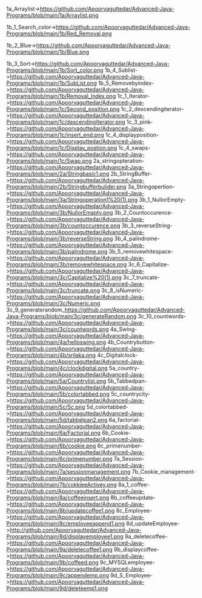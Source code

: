 1a_Arraylist->https://github.com/Apoorvaguttedar/Advanced-Java-Programs/blob/main/1a/Arraylist.png

1b_1_Search_color->https://github.com/Apoorvaguttedar/Advanced-Java-Programs/blob/main/1b/Red_Removal.png

1b_2_Blue->https://github.com/Apoorvaguttedar/Advanced-Java-Programs/blob/main/1b/Blue.png


1b_3_Sort->https://github.com/Apoorvaguttedar/Advanced-Java-Programs/blob/main/1b/Sort_color.png
1b_4_Sublist->https://github.com/Apoorvaguttedar/Advanced-Java-Programs/blob/main/1b/SubList.png
1b_5_Removebyindex->https://github.com/Apoorvaguttedar/Advanced-Java-Programs/blob/main/1b/Removal_Index.png
1c_1_Iterator->https://github.com/Apoorvaguttedar/Advanced-Java-Programs/blob/main/1c/Second_position.png
1c_2_descendingiterator->https://github.com/Apoorvaguttedar/Advanced-Java-Programs/blob/main/1c/descendingIterator.png
1c_3_pink->https://github.com/Apoorvaguttedar/Advanced-Java-Programs/blob/main/1c/insert_end.png
1c_4_displayposition->https://github.com/Apoorvaguttedar/Advanced-Java-Programs/blob/main/1c/Display_postion.png
1c_4_swaps->https://github.com/Apoorvaguttedar/Advanced-Java-Programs/blob/main/1c/Swap.png
2a_stringopteration->https://github.com/Apoorvaguttedar/Advanced-Java-Programs/blob/main/2a/Stringbasic1.png
2b_StringBuffer->https://github.com/Apoorvaguttedar/Advanced-Java-Programs/blob/main/2b/Stringbufferbulider.png
3a_Stringopertion->https://github.com/Apoorvaguttedar/Advanced-Java-Programs/blob/main/3a/Stringoperation1%20(1).png
3b_1_NullorEmpty->https://github.com/Apoorvaguttedar/Advanced-Java-Programs/blob/main/3b/NullorEmapty.png
3b_2_Countoccurence->https://github.com/Apoorvaguttedar/Advanced-Java-Programs/blob/main/3b/countoccurence.png
3b_3_reverseString->https://github.com/Apoorvaguttedar/Advanced-Java-Programs/blob/main/3b/reverseString.png
3b_4_palindrome->https://github.com/Apoorvaguttedar/Advanced-Java-Programs/blob/main/3b/palindrome.png
3b_5_removewhitespace->https://github.com/Apoorvaguttedar/Advanced-Java-Programs/blob/main/3b/removewhitespace.png
3c_6_Capitalize->https://github.com/Apoorvaguttedar/Advanced-Java-Programs/blob/main/3c/Capitalize%20(1).png
3c_7_truncate->https://github.com/Apoorvaguttedar/Advanced-Java-Programs/blob/main/3c/truncate.png
3c_8_isNumeric->https://github.com/Apoorvaguttedar/Advanced-Java-Programs/blob/main/3c/Numeric.png
3c_9_generaterandom_https://github.com/Apoorvaguttedar/Advanced-Java-Programs/blob/main/3c/generateRandom.png
3c_10_countwords->https://github.com/Apoorvaguttedar/Advanced-Java-Programs/blob/main/3c/countwords.png
4a_Swing->https://github.com/Apoorvaguttedar/Advanced-Java-Programs/blob/main/4a/helloswing.png
4b_Countrybutton->https://github.com/Apoorvaguttedar/Advanced-Java-Programs/blob/main/4b/srilaka.png
4c_Digitalclock->https://github.com/Apoorvaguttedar/Advanced-Java-Programs/blob/main/4c/clockdigital.png
5a_country->https://github.com/Apoorvaguttedar/Advanced-Java-Programs/blob/main/5a/Countrylist.png
5b_Tabbedpan->https://github.com/Apoorvaguttedar/Advanced-Java-Programs/blob/main/5b/colortabbed.png
5c_countrycity->https://github.com/Apoorvaguttedar/Advanced-Java-Programs/blob/main/5c/5c.png
5d_colortabbed->https://github.com/Apoorvaguttedar/Advanced-Java-Programs/blob/main/5d/tabbelpan2.png
6a_factorial->https://github.com/Apoorvaguttedar/Advanced-Java-Programs/blob/main/6a/Factorial.png
6b_Cookie->https://github.com/Apoorvaguttedar/Advanced-Java-Programs/blob/main/6b/cookie.png
6c_primenumber->https://github.com/Apoorvaguttedar/Advanced-Java-Programs/blob/main/6c/primenumber.png
7a_Session->https://github.com/Apoorvaguttedar/Advanced-Java-Programs/blob/main/7a/sessionmanagement.png
7b_Cookie_management->https://github.com/Apoorvaguttedar/Advanced-Java-Programs/blob/main/7b/cokkieeActivey.png
8a_1_coffee->https://github.com/Apoorvaguttedar/Advanced-Java-Programs/blob/main/8a/coffeeinsert.png
8b_coffeeupdate->https://github.com/Apoorvaguttedar/Advanced-Java-Programs/blob/main/8b/updatecoffee1.png
8c_Employee->https://github.com/Apoorvaguttedar/Advanced-Java-Programs/blob/main/8c/employeeappend1.png
8d_updateEmployee->http://github.com/Apoorvaguttedar/Advanced-Java-Programs/blob/main/8d/displayemployee1.png
9a_deletecoffee->https://github.com/Apoorvaguttedar/Advanced-Java-Programs/blob/main/9a/deletecoffee1.png
9b_displaycoffee->https://github.com/Apoorvaguttedar/Advanced-Java-Programs/blob/main/9b/coffeed.png
9c_MYSQLemployee->https://github.com/Apoorvaguttedar/Advanced-Java-Programs/blob/main/9c/appendemp.png
9d_S_Employee->https://github.com/Apoorvaguttedar/Advanced-Java-Programs/blob/main/9d/deleteemp1.png

